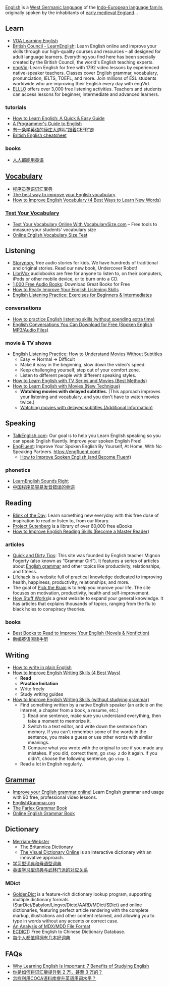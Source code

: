 [English](https://en.wikipedia.org/wiki/English_language) is a [West Germanic language](https://en.wikipedia.org/wiki/West_Germanic_languages) of the [Indo-European language family](https://en.wikipedia.org/wiki/Indo-European_language_family), originally spoken by the inhabitants of [early medieval England](https://en.wikipedia.org/wiki/Early_medieval_England)...



## Learn
- [VOA Learning English](https://learningenglish.voanews.com/)
- [British Council - LearnEnglish](https://learnenglish.britishcouncil.org/): Learn English online and improve your skills through our high-quality courses and resources – all designed for adult language learners. Everything you find here has been specially created by the British Council, the world's English teaching experts.
- [engVid](https://www.engvid.com/): Learn English for free with 1792 video lessons by experienced native-speaker teachers. Classes cover English grammar, vocabulary, pronunciation, IELTS, TOEFL, and more. Join millions of ESL students worldwide who are improving their English every day with engVid.
- [ELLLO](https://www.elllo.org/) offers over 3,000 free listening activities. Teachers and students can access lessons for beginner, intermediate and advanced learners.

### tutorials
- [How to Learn English: A Quick & Easy Guide](https://engfluent.com/how-to-learn-english/)
- [A Programmer's Guide to English](https://github.com/yujiangshui/A-Programmers-Guide-to-English)
- [有一条学英语的康庄大道叫“跟着CEFR”走](https://zhuanlan.zhihu.com/p/104910972)
- [British English cheatsheet](https://gist.github.com/branneman/6bd6dcc671cc55ddd310024ed888344b)

### books
- [人人都能用英语](https://github.com/xiaolai/everyone-can-use-english)



## [Vocabulary](https://learnenglish.britishcouncil.org/vocabulary)
- [程序员英语词汇宝典](https://github.com/Wei-Xia/most-frequent-technology-english-words)
- [The best way to improve your English vocabulary](https://www.youtube.com/watch?v=awIXN5LgWKY)
- [How to Improve English Vocabulary (4 Best Ways to Learn New Words)](https://engfluent.com/how-to-improve-english-vocabulary/)

### [Test Your Vocabulary](http://testyourvocab.com/)
- [Test Your Vocabulary Online With VocabularySize.com](https://my.vocabularysize.com/) – Free tools to measure your students' vocabulary size
- [Online English Vocabulary Size Test](https://www.arealme.com/vocabulary-size-test/en/)



## Listening
- [Storynory](https://www.storynory.com/), free audio stories for kids. We have hundreds of traditional and original stories. Read our new book, Undercover Robot!
- [LibriVox](https://librivox.org/) audiobooks are free for anyone to listen to, on their computers, iPods or other mobile device, or to burn onto a CD.
- [1,000 Free Audio Books](https://www.openculture.com/freeaudiobooks): Download Great Books for Free
- [How to Really Improve Your English Listening Skills](https://engfluent.com/how-to-improve-english-listening-skills)
- [English Listening Practice: Exercises for Beginners & Intermediates](https://engfluent.com/english-listening-practice/)

### conversations
- [How to practice English listening skills (without spending extra time)](https://www.youtube.com/watch?v=uDVoZ39mONk)
- [English Conversations You Can Download for Free (Spoken English MP3/Audio Files)](https://engfluent.com/english-conversation-audio-free-download/)

### movie & TV shows
- [English Listening Practice: How to Understand Movies Without Subtitles](https://www.youtube.com/watch?v=todTT866rx8)
  - Easy -> Normal -> Difficult
  - Make it easy in the beginning, slow down the video's speed.
  - Keep challenging yourself, step out of your comfort zone.
  - Listen to different people with different speaking styles.
- [How to Learn English with TV Series and Movies (Best Methods)](https://engfluent.com/learn-english-with-tv-series-and-movies/)
- [How to Learn English with Movies (New Technique)](https://www.youtube.com/watch?v=uH1aDCjypKg)
  - **Watching movies with delayed subtitles.** (This approach improves your listening and vocabulary, and you don't have to watch movies twice.)
  - [Watching movies with delayed subtitles (Additional Information)](https://engfluent.com/learn-english-through-movies/)



## Speaking
- [TalkEnglish.com](https://www.talkenglish.com/): Our goal is to help you Learn English speaking so you can speak English fluently.
Improve your spoken English Free!
- [EngFluent](https://www.youtube.com/c/EngfluentPlus): Improve Your Spoken English By Yourself, At Home, With No Speaking Partners. https://engfluent.com/
  - [How to Improve Spoken English (and Become Fluent)](https://engfluent.com/how-to-improve-spoken-english/)

### phonetics
- [LearnEnglish Sounds Right](https://learnenglish.britishcouncil.org/apps/learnenglish-sounds-right)
- [中国程序员容易发音错误的单词](https://github.com/shimohq/chinese-programmer-wrong-pronunciation)



## Reading
- [Blink of the Day](https://www.blinkist.com/en/nc/daily): Learn something new everyday with this free dose of inspiration to read or listen to, from our library.
- [Project Gutenberg](https://www.gutenberg.org/) is a library of over 60,000 free eBooks
- [How to Improve English Reading Skills (Become a Master Reader)](https://engfluent.com/how-to-improve-english-reading-skills/)

### articles
- [Quick and Dirty Tips](https://www.quickanddirtytips.com/): This site was founded by English teacher Mignon Fogerty (also known as “Grammar Girl”). It features a series of articles about [English grammar](https://www.quickanddirtytips.com/grammar-girl) and other topics like productivity, relationships, and fitness.
- [Lifehack](https://www.lifehack.org/) is a website full of practical knowledge dedicated to improving health, happiness, productivity, relationships, and more.
- The goal of [Pick the Brain](https://www.pickthebrain.com/blog) is to help you improve your life. The site focuses on motivation, productivity, health and self-improvement.
- [How Stuff Works](https://www.howstuffworks.com/)is a great website to expand your general knowledge. It has articles that explains thousands of topics, ranging from the flu to black holes to conspiracy theories.

### books
- [Best Books to Read to Improve Your English (Novels & Nonfiction)](https://engfluent.com/english-reading-material/)
- [新编英语阅读手册](https://github.com/xiaolai/a-new-english-reading-handbook)



## Writing
- [How to write in plain English](http://www.plainenglish.co.uk/how-to-write-in-plain-english.html)
- [How to Improve English Writing Skills (4 Best Ways)](https://engfluent.com/how-to-improve-english-writing-skills/)
  - **Read**
  - **Practice Imitation**
  - Write freely
  - Study writing guides
- [How to Improve English Writing Skills (without studying grammar)](https://www.youtube.com/watch?v=jTEATmzxdro)
  - Find something written by a native English speaker (an article on the Internet, a chapter from a book, a resume, etc.)
    1. Read one sentence, make sure you understand everything, then take a moment to memorize it.
    2. Switch to a text editor, and write down the sentence from memory. If you can't remember some of the words in the sentence, you make a guess or use other words with similar meanings.
    3. Compare what you wrote with the original to see if you made any mistakes. If you did, correct them, go `step 2` do it again. If you didn't, choose the following sentence, go `step 1`.
  - Read a lot in English regularly.




## [Grammar](https://learnenglish.britishcouncil.org/grammar)
- [Improve your English grammar online!](https://english.magoosh.com/) Learn English grammar and usage with 90 free, professional video lessons.
- [EnglishGrammar.org](https://www.englishgrammar.org/)
- [The Farlex Grammar Book](https://www.thefreedictionary.com/The-Farlex-Grammar-Book.htm)
- [Online English Grammar Book](https://www.englishpage.com/grammar/index.html)



## Dictionary
- [Merriam-Webster](https://www.merriam-webster.com/)
  - [The Britannica Dictionary](https://www.britannica.com/dictionary)
  - [The Visual Dictionary Online](http://www.visualdictionaryonline.com/) is an interactive dictionary with an innovative approach.
- [学习型词典和母语型词典](https://dictionaryphile.github.io/blog/2017/01/30/)
- [英语学习型词典与武林门派的对应关系](https://dictionaryphile.github.io/blog/2017/11/03/)

### MDict
- [GoldenDict](https://github.com/goldendict/goldendict) is a feature-rich dictionary lookup program, supporting multiple dictionary formats (StarDict/Babylon/Lingvo/Dictd/AARD/MDict/SDict) and online dictionaries, featuring perfect article rendering with the complete markup, illustrations and other content retained, and allowing you to type in words without any accents or correct case.
- [An Analysis of MDX/MDD File Format](https://github.com/csarron/mdict-analysis)
- [ECDICT](https://github.com/skywind3000/ECDICT): Free English to Chinese Dictionary Database.
- [每个人都值得拥有几本好词典](https://zhuanlan.zhihu.com/p/20214473)



## FAQs
- [Why Learning English Is Important: 7 Benefits of Studying English](https://engfluent.com/benefits-of-learning-english/)
- [你是如何将词汇量提升到 2 万，甚至 3 万的？](https://www.zhihu.com/question/26814125)
- [怎样利用COCA语料库提升英语用词水平？](https://zhuanlan.zhihu.com/p/28838654)
